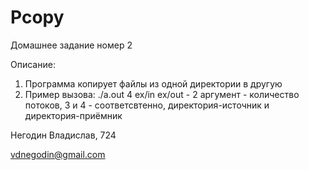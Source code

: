 # Pcopy
Домашнее задание номер 2

Описание:
  1) Программа копирует файлы из одной директории в другую
  2) Пример вызова: ./a.out 4 ex/in ex/out - 2 аргумент - количество потоков, 3 и 4 - соответсвтенно, директория-источник и директория-приёмник

Негодин Владислав, 724

vdnegodin@gmail.com

